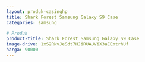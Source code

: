 ```yaml
---
layout: produk-casinghp
title: Shark Forest Samsung Galaxy S9 Case
categories: samsung

# Produk
product-title: Shark Forest Samsung Galaxy S9 Case
image-drive: 1xS2RNvJeSdt7HJiRUAUViX3aEExtrhUf
harga: 90000
---
```

